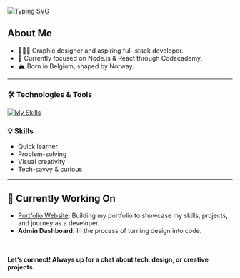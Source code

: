 [![Typing SVG](https://readme-typing-svg.demolab.com?font=Work+Sans&weight=600&size=32&pause=1000&color=B89F5D&width=435&lines=Hey+there%2C+it's+Victor;Web+Developer)](https://git.io/typing-svg)

## About Me

- 👨🏽‍💻 Graphic designer and aspiring full-stack developer.
- 🌱 Currently focused on Node.js & React through Codecademy.
- 🏔️ Born in Belgium, shaped by Norway.

---

### 🛠️ Technologies & Tools

[![My Skills](https://skillicons.dev/icons?i=js,nodejs,react,php,html,css,git,github,webflow,vscode,figma,ps,ai,wordpress,apple,windows)](https://skillicons.dev)


### 💡 **Skills**
- Quick learner
- Problem-solving
- Visual creativity
- Tech-savvy & curious

---

## 🚀 Currently Working On

- [Portfolio Website](https://elivagar.github.io/signup-form/): Building my portfolio to showcase my skills, projects, and journey as a developer.
- **Admin Dashboard:** In the process of turning design into code.

<br><br>
**Let’s connect! Always up for a chat about tech, design, or creative projects.**
